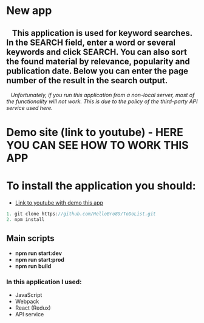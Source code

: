 # New app

## &nbsp;&nbsp; This application is used for keyword searches. In the SEARCH field, enter a word or several keywords and click SEARCH. You can also sort the found material by relevance, popularity and publication date. Below you can enter the page number of the result in the search output.

&nbsp;&nbsp; _Unfortunately, if you run this application from a non-local server, most of the functionality will not work. This is due to the policy of the third-party API service used here._

# Demo site (link to youtube) - HERE YOU CAN SEE HOW TO WORK THIS APP

# To install the application you should:

- [Link to youtube with demo this app](https://www.youtube.com/watch?v=2RytxCzXzKM)

```javascript
1. git clone https://github.com/HelloBro89/ToDoList.git
2. npm install
```

## Main scripts

- **npm run start:dev**
- **npm run start:prod**
- **npm run build**

### In this application I used:

- JavaScript
- Webpack
- React (Redux)
- API service

